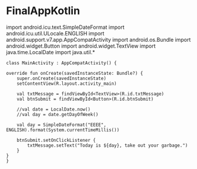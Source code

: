 # FinalAppKotlin
import android.icu.text.SimpleDateFormat
import android.icu.util.ULocale.ENGLISH
import android.support.v7.app.AppCompatActivity
import android.os.Bundle
import android.widget.Button
import android.widget.TextView
import java.time.LocalDate
import java.util.*

    class MainActivity : AppCompatActivity() {

    override fun onCreate(savedInstanceState: Bundle?) {
        super.onCreate(savedInstanceState)
        setContentView(R.layout.activity_main)

        val txtMessage = findViewById<TextView>(R.id.txtMessage)
        val btnSubmit = findViewById<Button>(R.id.btnSubmit)

        //val date = LocalDate.now()
        //val day = date.getDayOfWeek()

        val day = SimpleDateFormat("EEEE", ENGLISH).format(System.currentTimeMillis())

        btnSubmit.setOnClickListener {
            txtMessage.setText("Today is ${day}, take out your garbage.")
        }
    }
    }
